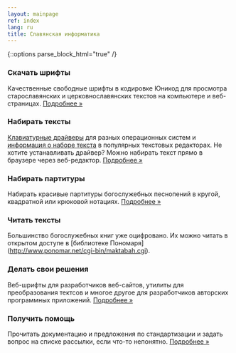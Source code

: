 ```yaml
---
layout: mainpage
ref: index
lang: ru
title: Славянская информатика
---
```

{::options parse_block_html="true" /}

<div class="row"><div class="col-md-4">

### Скачать шрифты

Качественные свободные шрифты в кодировке Юникод
для просмотра старославянских и
церковнославянских текстов на компьютере и веб-страницах.
[Подробнее »](/ru/fonts.html)

</div><div class="col-md-4">

### Набирать тексты

[Клавиатурные драйверы](/ru/keyboard.html) для разных операционных систем
и [информация о наборе текста](/ru/users.html) в популярных текстовых редакторах.
Не хотите устанавливать драйвер? Можно набирать текст прямо в браузере через веб-редактор.
[Подробнее »](http://www.ponomar.net/cu_vkeyb.html)

</div><div class="col-md-4">
    
### Набирать партитуры

Набирать красивые партитуры богослужебных песнопений
в кругой, квадратной или крюковой нотациях.
[Подробнее »](/ru/music.html)

</div></div>
<div class="row"><div class="col-md-4">

### Читать тексты

Большинство богослужебных книг уже оцифровано. Их можно
читать в открытом доступе в [библиотеке Пономаря]
(http://www.ponomar.net/cgi-bin/maktabah.cgi).

</div><div class="col-md-4">

### Делать свои решения

Веб-шрифты для разработчиков веб-сайтов, утилиты для
преобразования тектсов и многое другое для разработчиков
авторских программных приложений.
[Подробнее »](/ru/tools.html)

</div><div class="col-md-4">

### Получить помощь

Прочитать документацию и предложения по стандартизации
и задать вопрос на списке рассылки, если что-то непонятно.
[Подробнее »](/ru/support.html)

</div></div>
